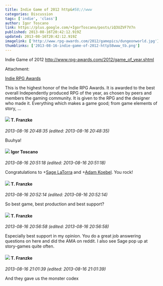 ```yaml
---
title: Indie Game of 2012 http&#58;//www
categories: Discussion
tags: ['indie', 'class']
author: Igor Toscano
link: https://plus.google.com/+IgorToscano/posts/iQ3UZVF7V7n
published: 2013-08-16T20:42:12.919Z
updated: 2013-08-16T20:42:12.919Z
imagelink: ['http://www.rpg-awards.com/2012/gamepics/dungeonworld.jpg']
thumblinks: ['2013-08-16-indie-game-of-2012-http58www_tb.png']
---
```


Indie Game of 2012 <a href="http://www.rpg-awards.com/2012/game_of_year.shtml" class="ot-anchor">http://www.rpg-awards.com/2012/game_of_year.shtml</a>


Attachment:

<a href='http://www.rpg-awards.com/2012/game_of_year.shtml'>Indie RPG Awards</a>


This is the highest honor of the Indie RPG Awards. It is awarded to the best overall Independently produced RPG of the year, as chosen by peers and members the gaming community. It is given to the RPG and the designer who made it. Everything which makes a game good; from game elements of story, ...
<div id='comment z134wdyx2mrgi5jzr04chfpo5szazxgpqdk'>
  <h4><img src='{{site.baseurl}}//images/avatars/110330901807759406775_photo.jpg'> T. Franzke</h4>
      <p><cite>2013-08-16 20:48:35 (edited: 2013-08-16 20:48:35)</cite></p>
        <p>Buuhya!</p>
</div>
        

<div id='comment z134wdyx2mrgi5jzr04chfpo5szazxgpqdk'>
  <h4><img src='{{site.baseurl}}//images/avatars/113125437638812023547_photo.jpg'> Igor Toscano</h4>
      <p><cite>2013-08-16 20:51:18 (edited: 2013-08-16 20:51:18)</cite></p>
        <p>Congratulations to <span class="proflinkWrapper"><span class="proflinkPrefix">+</span><a class="proflink" href="https://plus.google.com/117415966179711277938" oid="117415966179711277938">Sage LaTorra</a></span> and <span class="proflinkWrapper"><span class="proflinkPrefix">+</span><a class="proflink" href="https://plus.google.com/112484087750169360510" oid="112484087750169360510">Adam Koebel</a></span>. You rock!</p>
</div>
        

<div id='comment z134wdyx2mrgi5jzr04chfpo5szazxgpqdk'>
  <h4><img src='{{site.baseurl}}//images/avatars/110330901807759406775_photo.jpg'> T. Franzke</h4>
      <p><cite>2013-08-16 20:52:14 (edited: 2013-08-16 20:52:14)</cite></p>
        <p>So best game, best production and best support? </p>
</div>
        

<div id='comment z134wdyx2mrgi5jzr04chfpo5szazxgpqdk'>
  <h4><img src='{{site.baseurl}}//images/avatars/110330901807759406775_photo.jpg'> T. Franzke</h4>
      <p><cite>2013-08-16 20:56:58 (edited: 2013-08-16 20:56:58)</cite></p>
        <p>Especially best support in my opinion. You do a great job answering questions on here and did the AMA on reddit. I also see Sage pop up at story-games quite often. </p>
</div>
        

<div id='comment z134wdyx2mrgi5jzr04chfpo5szazxgpqdk'>
  <h4><img src='{{site.baseurl}}//images/avatars/110330901807759406775_photo.jpg'> T. Franzke</h4>
      <p><cite>2013-08-16 21:01:39 (edited: 2013-08-16 21:01:39)</cite></p>
        <p>And they gave us the monster codex</p>
</div>
        